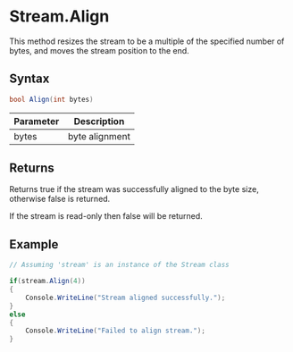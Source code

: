 # Stream.Align

This method resizes the stream to be a multiple of the specified number of bytes, and moves the stream position to the end.

## Syntax

```csharp
bool Align(int bytes)
```

| Parameter | Description |
|---|---|
| bytes | byte alignment |

## Returns

Returns true if the stream was successfully aligned to the byte size, otherwise false is returned.

If the stream is read-only then false will be returned.

## Example

```csharp
// Assuming 'stream' is an instance of the Stream class

if(stream.Align(4))
{
    Console.WriteLine("Stream aligned successfully.");
}
else
{
    Console.WriteLine("Failed to align stream.");
}
```